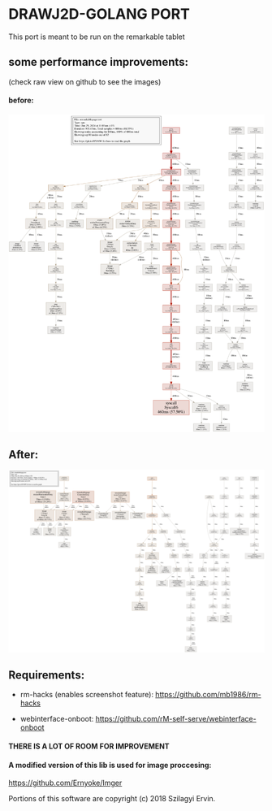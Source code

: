 # DRAWJ2D-GOLANG PORT

This port is meant to be run on the remarkable tablet 

## some performance improvements:

(check raw view on github to see the images)
#### before:
![alt text](remarkablepage/bench/cpu.svg)

## After:
![alt text](remarkablepage/bench/cpu-post-custom-lib.svg)



## Requirements:
- rm-hacks (enables screenshot feature): https://github.com/mb1986/rm-hacks

- webinterface-onboot: https://github.com/rM-self-serve/webinterface-onboot 


#### THERE IS A LOT OF ROOM FOR IMPROVEMENT

#### A modified version of this lib is used for image proccesing:
https://github.com/Ernyoke/Imger

Portions of this software are copyright (c) 2018 Szilagyi Ervin.
